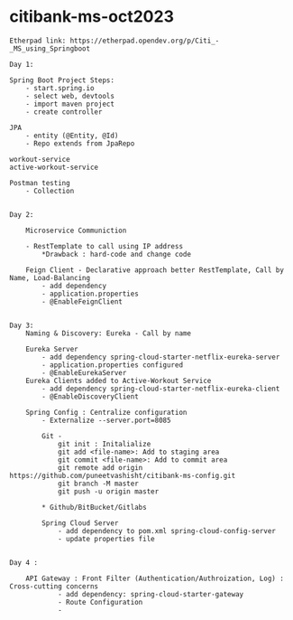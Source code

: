 # citibank-ms-oct2023

    Etherpad link: https://etherpad.opendev.org/p/Citi_-_MS_using_Springboot

    Day 1:

    Spring Boot Project Steps:
        - start.spring.io
        - select web, devtools
        - import maven project
        - create controller

    JPA
        - entity (@Entity, @Id)
        - Repo extends from JpaRepo
    
    workout-service
    active-workout-service

    Postman testing
        - Collection


    Day 2:

        Microservice Communiction

        - RestTemplate to call using IP address
            *Drawback : hard-code and change code
        
        Feign Client - Declarative approach better RestTemplate, Call by Name, Load-Balancing
            - add dependency
            - application.properties 
            - @EnableFeignClient


    Day 3:
        Naming & Discovery: Eureka - Call by name

        Eureka Server
            - add dependency spring-cloud-starter-netflix-eureka-server
            - application.properties configured
            - @EnableEurekaServer
        Eureka Clients added to Active-Workout Service
            - add dependency spring-cloud-starter-netflix-eureka-client
            - @EnableDiscoveryClient
        
        Spring Config : Centralize configuration
            - Externalize --server.port=8085
        
            Git - 
                git init : Initalialize
                git add <file-name>: Add to staging area
                git commit <file-name>: Add to commit area
                git remote add origin https://github.com/puneetvashisht/citibank-ms-config.git
                git branch -M master
                git push -u origin master
            
            * Github/BitBucket/Gitlabs

            Spring Cloud Server
                - add dependency to pom.xml spring-cloud-config-server
                - update properties file
        

    Day 4 :

        API Gateway : Front Filter (Authentication/Authroization, Log) : Cross-cutting concerns
                - add dependency: spring-cloud-starter-gateway
                - Route Configuration
                - 

    
